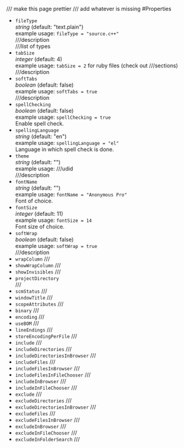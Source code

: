 /// make this page prettier
/// add whatever is missing
#Properties
* `fileType`  
_string_ (default: "text.plain")  
example usage:
`fileType = "source.c++"`  
///description  
///list of types  
* `tabSize`  
_integer_ (default: 4)  
example usage:
`tabSize = 2` for ruby files (check out ///sections)  
///description  
* `softTabs`  
_boolean_ (default: false)  
example usage: `softTabs = true`  
///description  
* `spellChecking`  
_boolean_ (default: false)  
example usage: `spellChecking = true`  
Enable spell check.  
* `spellingLanguage`  
_string_ (default: "en")  
example usage: `spellingLanguage = "el"`  
Language in which spell check is done.  
* `theme`  
_string_  (default: "")  
example usage: ///udid  
///description  
* `fontName`  
_string_ (default: "")  
example usage: `fontName = "Anonymous Pro"`  
Font of choice.  
* `fontSize`  
_integer_ (default: 11)  
example usage: `fontSize = 14`  
Font size of choice.  
* `softWrap`  
_boolean_ (default: false)  
example usage: `softWrap = true`  
///description  
* `wrapColumn`
///
* `showWrapColumn`
///
* `showInvisibles`
///
* `projectDirectory`  
///
* `scmStatus`
///
* `windowTitle`
///
* `scopeAttributes`
///
* `binary`
///
* `encoding`
///
* `useBOM`
///
* `lineEndings`
///
* `storeEncodingPerFile`
///
* `include`
///
* `includeDirectories`
///
* `includeDirectoriesInBrowser`
///
* `includeFiles`
///
* `includeFilesInBrowser`
///
* `includeFilesInFileChooser`
///
* `includeInBrowser`
///
* `includeInFileChooser`
///
* `exclude`
///
* `excludeDirectories`
///
* `excludeDirectoriesInBrowser`
///
* `excludeFiles`
///
* `excludeFilesInBrowser`
///
* `excludeInBrowser`
///
* `excludeInFileChooser`
///
* `excludeInFolderSearch`
///